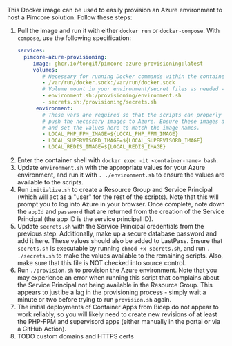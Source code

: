 This Docker image can be used to easily provision an Azure environment to host a Pimcore solution. Follow these steps:

1. Pull the image and run it with either `docker run` or `docker-compose`. With `compose`, use the following specification:
   ```yaml
   services:
     pimcore-azure-provisioning:
        image: ghcr.io/torqit/pimcore-azure-provisioning:latest
        volumes:
           # Necessary for running Docker commands within the container
           - /var/run/docker.sock:/var/run/docker.sock
           # Volume mount in your environment/secret files as needed - copy these from stub.environment.sh and stub.secrets.sh, respectively
           - environment.sh:/provisioning/environment.sh
           - secrets.sh:/provisioning/secrets.sh
         environment:
           # These vars are required so that the scripts can properly tag and
           # push the necessary images to Azure. Ensure these images are built
           # and set the values here to match the image names.
           - LOCAL_PHP_FPM_IMAGE=${LOCAL_PHP_FPM_IMAGE}
           - LOCAL_SUPERVISORD_IMAGE=${LOCAL_SUPERVISORD_IMAGE}
           - LOCAL_REDIS_IMAGE=${LOCAL_REDIS_IMAGE}
   ```
2. Enter the container shell with `docker exec -it <container-name> bash`.
3. Update `environment.sh` with the appropriate values for your Azure environment, and run it with `. ./environment.sh` to ensure the values are available to the scripts.
4. Run `initialize.sh` to create a Resource Group and Service Principal (which will act as a "user" for the rest of the scripts). Note that this will prompt you to log into Azure in your browser. Once complete, note down the `appId` and `password` that are returned from the creation of the Service Principal (the app ID is the service principal ID).
5. Update `secrets.sh` with the Service Principal credentials from the previous step. Additionally, make up a secure database password and add it here. These values should also be added to LastPass. Ensure that `secrets.sh` is executable by running `chmod +x secrets.sh`, and run `. ./secrets.sh` to make the values available to the remaining scripts. Also, make sure that this file is NOT checked into source control.
6. Run `./provision.sh` to provision the Azure environment. Note that you may experience an error when running this script that complains about the Service Principal not being available in the Resource Group. This appears to just be a lag in the provisioning process - simply wait a minute or two before trying to run `provision.sh` again.
7. The initial deployments of Container Apps from Bicep do not appear to work reliably, so you will likely need to create new revisions of at least the PHP-FPM and supervisord apps (either manually in the portal or via a GitHub Action).
8. TODO custom domains and HTTPS certs
